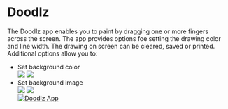 # Doodlz
The Doodlz app enables you to paint by dragging one or more fingers across the screen. The app provides options foe setting the drawing color and line width. The drawing on screen can be cleared, saved or printed. Additional options allow you to:
- Set background color\
          ![](https://i.imgur.com/XX717Ox.jpg) ![](https://i.imgur.com/XnlX4ZQ.jpg)
- Set background image\
          ![](https://i.imgur.com/pIf0Mca.jpg) ![](https://i.imgur.com/fKIreyu.jpg)\
[![Doodlz App](https://i.imgur.com/jqpfoNO.jpg)](https://youtu.be/eVoPI25-R0s)
